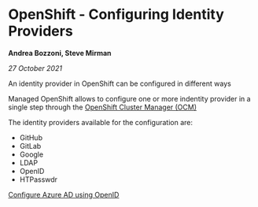 # OpenShift - Configuring Identity Providers #

**Andrea Bozzoni, Steve Mirman**

*27 October 2021*

An identity provider in OpenShift can be configured in different ways

Managed OpenShift allows to configure one or more indentity provider in a single step through the [OpenShift Cluster Manager (OCM)](https://cloud.redhat.com/openshift)

The identity providers available for the configuration are:

+ GitHub 
+ GitLab 
+ Google 
+ LDAP
+ OpenID 
+ HTPasswdr

[Configure Azure AD using OpenID](./azuread)